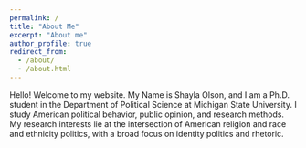 ```yaml
---
permalink: /
title: "About Me"
excerpt: "About me"
author_profile: true
redirect_from: 
  - /about/
  - /about.html
---
```


Hello! Welcome to my website. My Name is Shayla Olson, and I am a Ph.D. student in the Department of Political Science at Michigan State University. I study American political behavior, public opinion, and research methods. My research interests lie at the intersection of American religion and race and ethnicity politics, with a broad focus on identity politics and rhetoric.

